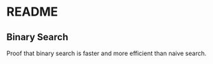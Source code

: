 # README

## Binary Search

Proof that binary search is faster and more efficient than naive search.
